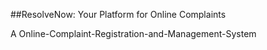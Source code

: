 ##ResolveNow: Your Platform for Online Complaints

A Online-Complaint-Registration-and-Management-System
